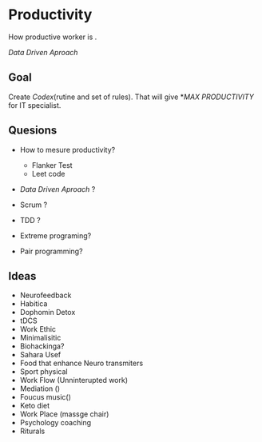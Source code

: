 # Productivity 

How productive worker is .

*Data Driven Aproach* 

## Goal

Create *Codex*(rutine and set of rules).
That will give **MAX PRODUCTIVITY* for IT specialist.

## Quesions

- How to mesure productivity? 
    - Flanker Test
    - Leet code
    	
-  *Data Driven Aproach* ?
-  Scrum  ? 
- TDD ? 
- Extreme programing?
- Pair programming?

## Ideas

- Neurofeedback
- Habitica
- Dophomin Detox
- tDCS
- Work Ethic 
- Minimalisitic
- Biohackinga?
- Sahara Usef 
- Food that enhance Neuro transmiters
- Sport physical 
- Work Flow (Unninterupted work)
- Mediation ()
- Foucus music()
- Keto diet
- Work Place (massge chair)
- Psychology coaching
- Riturals

